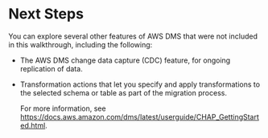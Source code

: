 # Next Steps<a name="chap-rdsoracle2aurora.nextsteps"></a>

You can explore several other features of AWS DMS that were not included in this walkthrough, including the following:
+ The AWS DMS change data capture \(CDC\) feature, for ongoing replication of data\.
+ Transformation actions that let you specify and apply transformations to the selected schema or table as part of the migration process\.

  For more information, see [https://docs\.aws\.amazon\.com/dms/latest/userguide/CHAP\_GettingStarted\.html](https://docs.aws.amazon.com/dms/latest/userguide/CHAP_GettingStarted.html)\.